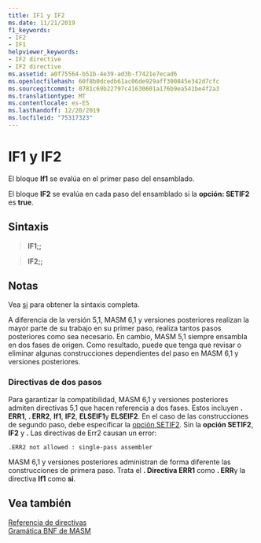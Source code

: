 ```yaml
---
title: IF1 y IF2
ms.date: 11/21/2019
f1_keywords:
- IF2
- IF1
helpviewer_keywords:
- IF2 directive
- IF2 directive
ms.assetid: a0f75564-b51b-4e39-ad3b-f7421e7ecad6
ms.openlocfilehash: 60f8b0dcedb61ac06de929aff300845e342d7cfc
ms.sourcegitcommit: 0781c69b22797c41630601a176b9ea541be4f2a3
ms.translationtype: MT
ms.contentlocale: es-ES
ms.lasthandoff: 12/20/2019
ms.locfileid: "75317323"
---
```

# <a name="if1-and-if2"></a>IF1 y IF2

El bloque **If1** se evalúa en el primer paso del ensamblado.

El bloque **IF2** se evalúa en cada paso del ensamblado si la **opción: SETIF2** es **true**.

## <a name="syntax"></a>Sintaxis

> **IF1;;**

> **IF2;;**

## <a name="remarks"></a>Notas

Vea [si](if-masm.md) para obtener la sintaxis completa.

A diferencia de la versión 5,1, MASM 6,1 y versiones posteriores realizan la mayor parte de su trabajo en su primer paso, realiza tantos pasos posteriores como sea necesario. En cambio, MASM 5,1 siempre ensambla en dos fases de origen. Como resultado, puede que tenga que revisar o eliminar algunas construcciones dependientes del paso en MASM 6,1 y versiones posteriores.

### <a name="two-pass-directives"></a>Directivas de dos pasos

Para garantizar la compatibilidad, MASM 6,1 y versiones posteriores admiten directivas 5,1 que hacen referencia a dos fases. Estos incluyen **. ERR1**, **. ERR2**, **If1**, **IF2**, **ELSEIF1**y **ELSEIF2**. En el caso de las construcciones de segundo paso, debe especificar la [opción SETIF2](option-masm.md). Sin la **opción SETIF2**, **IF2** y **.** Las directivas de Err2 causan un error:

```output
.ERR2 not allowed : single-pass assembler
```

MASM 6,1 y versiones posteriores administran de forma diferente las construcciones de primera paso. Trata el **. Directiva ERR1** como **. ERR**y la directiva **If1** como **si**.

## <a name="see-also"></a>Vea también

[Referencia de directivas](directives-reference.md)\
[Gramática BNF de MASM](masm-bnf-grammar.md)
